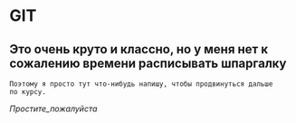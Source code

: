 # GIT
## Это очень круто и классно, но у меня нет к сожалению времени расписывать шпаргалку
```
Поэтому я просто тут что-нибудь напишу, чтобы продвинуться дальше
по курсу.
```
_Простите_пожалуйста_
